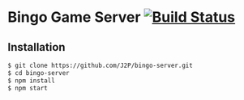 # Bingo Game Server [![Build Status](https://travis-ci.org/J2P/bingo-server.svg?branch=master)](https://travis-ci.org/J2P/bingo-server)

## Installation

``` bash
$ git clone https://github.com/J2P/bingo-server.git
$ cd bingo-server
$ npm install
$ npm start
```
